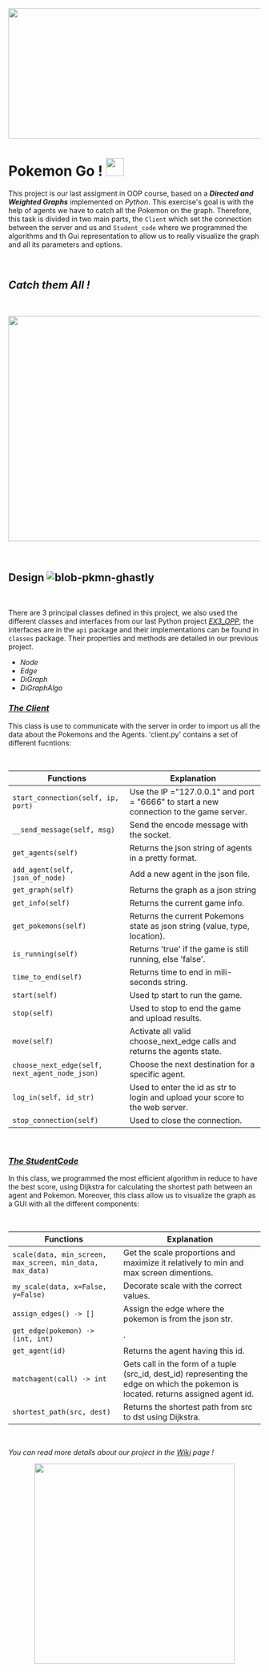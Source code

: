 <img src="https://user-images.githubusercontent.com/92322613/148082594-2c6f0944-9ffd-4abc-a283-23137b6e866c.gif" width="850" height="260" />

# Pokemon Go !     <img src="https://user-images.githubusercontent.com/92322613/148254967-f5b3e6ee-c628-42c7-907c-87140e883fe4.png" height="36"> 

This project is our last assigment in OOP course, based on a ***Directed and Weighted Graphs*** implemented on *Python*. This exercise's goal is with the help of agents we have to catch all the Pokemon on the graph. Therefore, this task is divided in two main parts, the `Client` which set the connection between the server and us and `Student_code` where we programmed the algorithms and th Gui representation to allow us to really visualize the graph and all its parameters and options.

  <br />
  
## *Catch them All !*   

  <br />
  
<p align="center">
   <img width="750" height="450" src="https://user-images.githubusercontent.com/92322613/148699021-0c3d178b-4509-4050-9c76-579e01faeadd.gif">
</p>
  



  <br />
  
## Design ![blob-pkmn-ghastly](https://user-images.githubusercontent.com/92322613/148676805-8841ad20-fdd1-4b6f-8915-0b9b86e526d7.png)

  <br />
  
There are 3 principal classes defined in this project, we also used the different classes and interfaces from our last Python project [*EX3_OPP*](https://github.com/AnthonyAssayah/EX3_OPP.git), the interfaces are in the ```api``` package and their implementations can be found in ```classes``` package. Their properties and methods are detailed in our previous project. 
 - *Node*
 - *Edge*
 - *DiGraph*
 - *DiGraphAlgo*


### <ins>***The Client***<ins> 

This class is use to communicate with the server in order to import us all the data about the Pokemons and the Agents. 'client.py' contains a set of different fucntions:

  <br />
  
  | **Functions**      |    **Explanation**        |
|-----------------|-----------------------|
| `start_connection(self, ip, port)` | Use the IP ="127.0.0.1" and  port = "6666" to start a new connection to the game server. |
| `__send_message(self, msg)` | Send the encode message with the socket. |
| `get_agents(self)` | Returns the json string of agents in a pretty format. |
| `add_agent(self, json_of_node)` | Add a new agent in the json file. |
| `get_graph(self)` | Returns the graph as a json string |
| `get_info(self)` | Returns the current game info. |
| `get_pokemons(self)` | Returns the current Pokemons state as json string (value, type, location). |
| `is_running(self)` | Returns 'true' if the game is still running, else 'false'. |
| `time_to_end(self)`| Returns time to end in mili-seconds string. |
| `start(self)` | Used tp start to run the game. |
| `stop(self)` | Used to stop to end the game and upload results. |
| `move(self)` | Activate all valid choose_next_edge calls and returns the agents state. |
| `choose_next_edge(self, next_agent_node_json)` | Choose the next destination for a specific agent. |
| `log_in(self, id_str)` | Used to enter the id as str to login and upload your score to the web server. |
| `stop_connection(self)` | Used to close the connection. |
  
  <br />
  
  ### <ins>***The StudentCode***<ins> 

In this class, we programmed the most efficient algorithm in reduce to have the best score, using Dijkstra for calculating the shortest path between an agent and Pokemon. Moreover, this class allow us to visualize the graph as a GUI with all the different components:

  <br />
  
  | **Functions**      |    **Explanation**        |
|-----------------|-----------------------|
| `scale(data, min_screen, max_screen, min_data, max_data)` | Get the scale proportions and maximize it relatively to min and max screen dimentions. |
| `my_scale(data, x=False, y=False)` | Decorate scale with the correct values. |
| `assign_edges() -> []` | Assign the edge where the pokemon is from the json str. |
| `get_edge(pokemon) -> (int, int)` | . |
| `get_agent(id)` | Returns the agent having this id. |
| `matchagent(call) -> int` | Gets call in the form of a tuple (src_id, dest_id) representing the edge on which the pokemon is located. returns assigned agent id.|
| `shortest_path(src, dest)` | Returns the shortest path from src to dst using Dijkstra. |

  <br />
  

*You can read more details about our project in the [Wiki](https://github.com/AnthonyAssayah/Pokemon_Go/wiki) page !*
 
  <p align="center">
   <img width="400" height="400" src="https://github.com/jaylynch/pokemoji/raw/master/img/logo.png">
</p>


